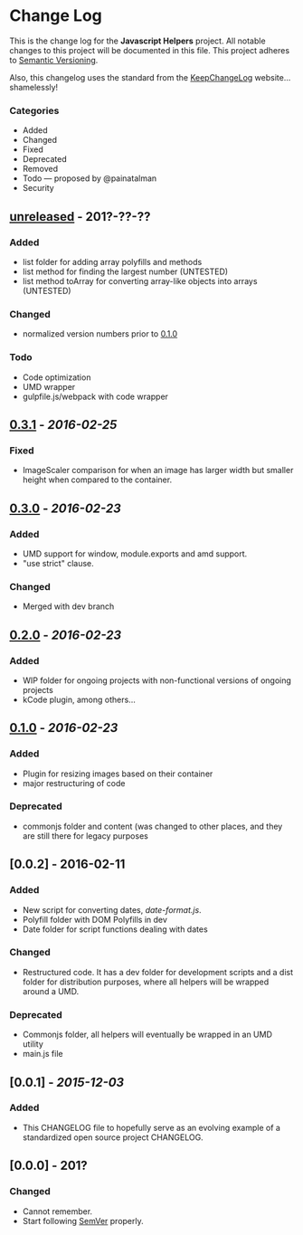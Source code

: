 # Change Log
This is the change log for the **Javascript Helpers** project. All notable changes to this project will be documented in this file. This project adheres to [Semantic Versioning](http://semver.org/).

Also, this changelog uses the standard from the [KeepChangeLog](http://keepachangelog.com/) website... shamelessly!

### Categories

+ Added
+ Changed
+ Fixed
+ Deprecated
+ Removed
+ Todo &mdash; proposed by @painatalman
+ Security

## [unreleased] - 201?-??-??

### Added

- list folder for adding array polyfills and methods
- list method for finding the largest number (UNTESTED)
- list method toArray for converting array-like objects into arrays (UNTESTED)

### Changed

- normalized version numbers prior to [0.1.0](0.1.0)

### Todo

- Code optimization
- UMD wrapper
- gulpfile.js/webpack with code wrapper

## [0.3.1] - *2016-02-25*

### Fixed

- ImageScaler comparison for when an image has larger width but smaller height when compared to the container.

## [0.3.0] - *2016-02-23*

### Added

- UMD support for window, module.exports and amd support.
- "use strict" clause.

### Changed

- Merged with dev branch

## [0.2.0] - *2016-02-23*

### Added

- WIP folder for ongoing projects with non-functional versions of ongoing projects
- kCode plugin, among others...

## [0.1.0] - *2016-02-23*

### Added

- Plugin for resizing images based on their container
- major restructuring of code

### Deprecated
- commonjs folder and content (was changed to other places, and they are still there for legacy purposes

## [0.0.2] - 2016-02-11
### Added

- New script for converting dates, _date-format.js_.
- Polyfill folder with DOM Polyfills in dev
- Date folder for script functions dealing with dates

### Changed
- Restructured code. It has a dev folder for development scripts and a dist folder for distribution purposes, where all helpers will be wrapped around a UMD.

### Deprecated
- Commonjs folder, all helpers will eventually be wrapped in an UMD utility
- main.js file

## [0.0.1] - *2015-12-03*
### Added
- This CHANGELOG file to hopefully serve as an evolving example of a standardized open source project CHANGELOG.

## [0.0.0] - 201?
### Changed
- Cannot remember.
- Start following [SemVer](http://semver.org) properly.

[Unreleased]: https://github.com/Painatalman/helpers-js/compare/v0.3.0...HEAD
[0.3.1]: https://github.com/Painatalman/helpers-js/compare/v0.2.0...v0.3.1
[0.3.0]: https://github.com/Painatalman/helpers-js/compare/v0.2.0...v0.3.0
[0.2.0]: https://github.com/Painatalman/helpers-js/compare/v0.1.0...v0.2.0
[0.1.0]: https://github.com/Painatalman/helpers-js/compare/107384488c2873aecf44b0801cf9a8edba0d0ef9...v0.1.0
